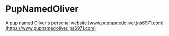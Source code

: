 # PupNamedOliver
A pup named Oliver's personal website
[www.pupnamedoliver.jns6971.com](https://www.pupnamedoliver.jns6971.com)